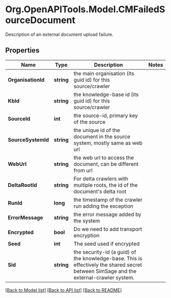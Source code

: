 # Org.OpenAPITools.Model.CMFailedSourceDocument
Description of an external document upload failure.

## Properties

Name | Type | Description | Notes
------------ | ------------- | ------------- | -------------
**OrganisationId** | **string** | the main organisation (its guid id) for this source/crawler | 
**KbId** | **string** | the knowledge-base id (its guid id) for this source/crawler | 
**SourceId** | **int** | the source-id, primary key of the source | 
**SourceSystemId** | **string** | the unique id of the document in the source system, mostly same as web url | 
**WebUrl** | **string** | the web url to access the document, can be different from url | 
**DeltaRootId** | **string** | For delta crawlers with multiple roots, the id of the document&#39;s delta root | 
**RunId** | **long** | the timestamp of the crawler run adding the exception | 
**ErrorMessage** | **string** | the error message added by the system | 
**Encrypted** | **bool** | Do we need to add transport encryption | 
**Seed** | **int** | The seed used if encrypted | 
**Sid** | **string** | the security-id (a guid) of the knowledge-base.  This is effectively the shared secret between SimSage and the external-crawler system. | 

[[Back to Model list]](../README.md#documentation-for-models) [[Back to API list]](../README.md#documentation-for-api-endpoints) [[Back to README]](../README.md)

